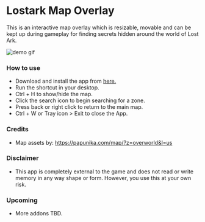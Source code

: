 # Lostark Map Overlay

This is an interactive map overlay which is resizable, movable and can be kept up during gameplay for finding secrets hidden around the world of Lost Ark.

![demo gif](https://github.com/omiinaya/lostark-map-overlay/blob/master/demo.gif)

### How to use

- Download and install the app from [here.](https://github.com/omiinaya/lostark-map-overlay/releases/download/Release/LAMapOverlaySetup.exe)
- Run the shortcut in your desktop.
- Ctrl + H to show/hide the map.
- Click the search icon to begin searching for a zone.
- Press back or right click to return to the main map.
- Ctrl + W or Tray icon > Exit to close the App.

### Credits

- Map assets by: https://papunika.com/map/?z=overworld&l=us

### Disclaimer
- This app is completely external to the game and does not read or write memory in any way shape or form. However, you use this at your own risk.

### Upcoming 
- More addons TBD.
